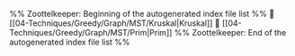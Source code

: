 %% Zoottelkeeper: Beginning of the autogenerated index file list  %%
📄 [[04-Techniques/Greedy/Graph/MST/Kruskal|Kruskal]]
📄 [[04-Techniques/Greedy/Graph/MST/Prim|Prim]]
%% Zoottelkeeper: End of the autogenerated index file list  %%
